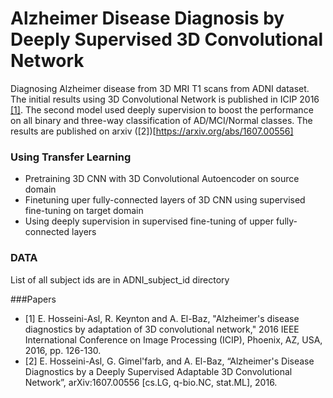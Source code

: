 # Alzheimer Disease Diagnosis by Deeply Supervised 3D Convolutional Network
Diagnosing Alzheimer disease from 3D MRI T1 scans from ADNI dataset. The initial results using 3D Convolutional Network is published in ICIP 2016 [[1]](https://arxiv.org/abs/1607.00455). The second model used deeply supervision to boost the performance on all binary and three-way classification of AD/MCI/Normal classes. The results are published on arxiv ([2])[https://arxiv.org/abs/1607.00556]
### Using Transfer Learning 
* Pretraining 3D CNN with 3D Convolutional Autoencoder on source domain  
* Finetuning uper fully-connected layers of 3D CNN using supervised fine-tuning on target domain  
* Using deeply supervision in supervised fine-tuning of upper fully-connected layers  

### DATA
List of all subject ids are in ADNI_subject_id directory


###Papers 
* [1] E. Hosseini-Asl, R. Keynton and A. El-Baz, "Alzheimer's disease diagnostics by adaptation of 3D convolutional network," 2016 IEEE International Conference on Image Processing (ICIP), Phoenix, AZ, USA, 2016, pp. 126-130. 
* [2] E. Hosseini-Asl, G. Gimel'farb, and A. El-Baz, “Alzheimer's Disease Diagnostics by a  Deeply Supervised Adaptable 3D Convolutional Network”, arXiv:1607.00556 [cs.LG, q-bio.NC, stat.ML], 2016.
